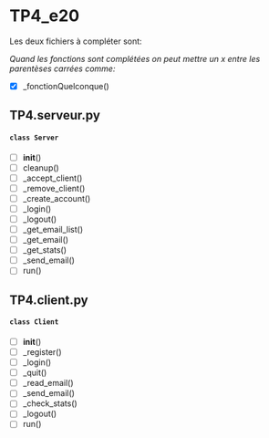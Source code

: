 # TP4_e20

Les deux fichiers à compléter sont:

*Quand les fonctions sont complétées on peut mettre un x entre les parentèses carrées comme:*
- [x] _fonctionQuelconque()

## TP4.serveur.py

#### `class Server`
- [ ] __init__()
- [ ] cleanup()
- [ ] _accept_client()
- [ ] _remove_client()
- [ ] _create_account()
- [ ] _login()
- [ ] _logout()
- [ ] _get_email_list()
- [ ] _get_email()
- [ ] _get_stats()
- [ ] _send_email()
- [ ] run()

## TP4.client.py

#### `class Client`
- [ ] __init__()
- [ ] _register()
- [ ] _login()
- [ ] _quit()
- [ ] _read_email()
- [ ] _send_email()
- [ ] _check_stats()
- [ ] _logout()
- [ ] run()
